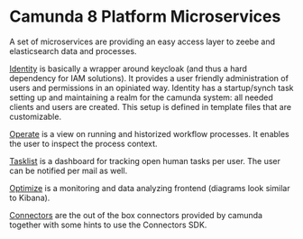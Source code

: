# Camunda 8 Platform Microservices

A set of microservices are providing an easy access layer to zeebe and elasticsearch data and processes.

[Identity](./identity/README.md) is basically a wrapper around keycloak (and thus a hard dependency for IAM solutions). It provides a user friendly administration of users and permissions in an opiniated way. Identity has a startup/synch task setting up and maintaining a realm for the camunda system: all needed clients and users are created. This setup is defined in template files that are customizable.

[Operate](./operate/README.md) is a view on running and historized workflow processes. It enables the user to inspect the process context.

[Tasklist](./tasklist/README.md) is a dashboard for tracking open human tasks per user. The user can be notified per mail as well.

[Optimize](./optimize/README.md) is a monitoring and data analyzing frontend (diagrams look similar to Kibana).

[Connectors](./connectors/README.md) are the out of the box connectors provided by camunda together with some hints to use the Connectors SDK.